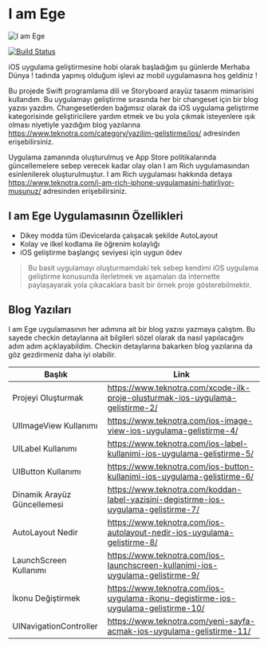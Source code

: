 # I am Ege

![I am Ege](https://user-images.githubusercontent.com/36307448/122682521-949cbe80-d202-11eb-959c-befdeea0f7d0.gif)


[![Build Status](https://travis-ci.org/joemccann/dillinger.svg?branch=master)](https://travis-ci.org/joemccann/dillinger)

iOS uygulama geliştirmesine hobi olarak başladığım şu günlerde Merhaba Dünya ! tadında yapmış olduğum işlevi az mobil uygulamasına hoş geldiniz ! 

Bu projede Swift programlama dili ve Storyboard arayüz tasarım mimarisini kullandım. Bu uygulamayı geliştirme sırasında her bir changeset için bir blog yazısı yazdım. Changesetlerden bağımsız olarak da iOS uygulama geliştirme kategorisinde geliştiricilere yardım etmek ve bu yola çıkmak isteyenlere ışık olması niyetiyle yazdığım blog yazılarına  https://www.teknotra.com/category/yazilim-gelistirme/ios/  adresinden erişebilirsiniz.

Uygulama zamanında oluşturulmuş ve App Store politikalarında güncellemelere sebep verecek kadar olay olan I am Rich uygulamasından esinlenilerek oluşturulmuştur. I am Rich uygulaması hakkında detaya https://www.teknotra.com/i-am-rich-iphone-uygulamasini-hatirliyor-musunuz/ adresinden erişebilirsiniz. 

## I am Ege Uygulamasının Özellikleri

- Dikey modda tüm iDevicelarda çalışacak şekilde AutoLayout
- Kolay ve ilkel kodlama ile öğrenim kolaylığı
- iOS geliştirme başlangıç seviyesi için uygun ödev


> Bu basit uygulamayı oluşturmamdaki tek sebep kendimi iOS uygulama geliştirme konusunda ilerletmek ve aşamaları da internette paylaşayarak yola çıkacaklara basit bir örnek proje gösterebilmektir.


## Blog Yazıları

I am Ege uygulamasının her adımına ait bir blog yazısı yazmaya çalıştım. Bu sayede checkin detaylarına ait bilgileri sözel olarak da nasıl yapılacağını adım adım açıklayabildim. Checkin detaylarına bakarken blog yazılarına da göz gezdirmeniz daha iyi olabilir.

| Başlık | Link |
| ------ | ------ |
| Projeyi Oluşturmak | https://www.teknotra.com/xcode-ilk-proje-olusturmak-ios-uygulama-gelistirme-2/ |
| UIImageView Kullanımı | https://www.teknotra.com/ios-image-view-ios-uygulama-gelistirme-4/|
| UILabel Kullanımı | https://www.teknotra.com/ios-label-kullanimi-ios-uygulama-gelistirme-5/ |
| UIButton Kullanımı | https://www.teknotra.com/ios-button-kullanimi-ios-uygulama-gelistirme-6/ |
| Dinamik Arayüz Güncellemesi | https://www.teknotra.com/koddan-label-yazisini-degistirme-ios-uygulama-gelistirme-7/ |
| AutoLayout Nedir | https://www.teknotra.com/ios-autolayout-nedir-ios-uygulama-gelistirme-8/ |
| LaunchScreen Kullanımı | https://www.teknotra.com/ios-launchscreen-kullanimi-ios-uygulama-gelistirme-9/ |
| İkonu Değiştirmek | https://www.teknotra.com/ios-uygulama-ikonu-degistirme-ios-uygulama-gelistirme-10/ |
| UINavigationController | https://www.teknotra.com/yeni-sayfa-acmak-ios-uygulama-gelistirme-11/ |

